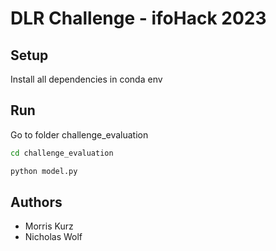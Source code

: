 # DLR Challenge - ifoHack 2023

## Setup

Install all dependencies in conda env

## Run

Go to folder challenge_evaluation

```bash
cd challenge_evaluation
```

```bash
python model.py
```

## Authors

- Morris Kurz
- Nicholas Wolf
